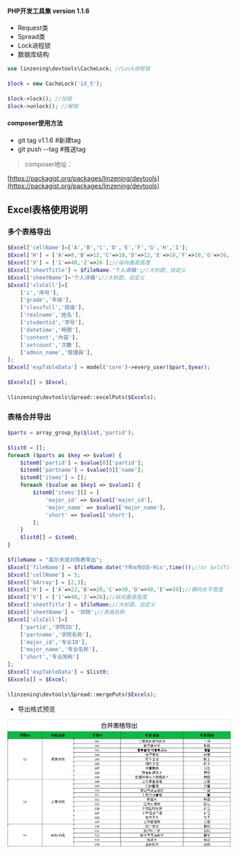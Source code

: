 #### PHP开发工具集 version 1.1.6

* Request类
* Spread类
* Lock进程锁
* 数据库结构


```php
use linzening\devtools\CacheLock; //Lock进程锁

$lock = new CacheLock('id_5');

$lock->lock(); //加锁
$lock->unlock(); //解锁
```

#### composer使用方法

* git tag v1.1.6 #新建tag
* git push --tag #推送tag

> composer地址：

[https://packagist.org/packages/linzening/devtools](https://packagist.org/packages/linzening/devtools)

## Excel表格使用说明

### 多个表格导出

```php
$Excel['cellName']=['A','B','C','D','E','F','G','H','I'];
$Excel['H'] = ['A'=>8,'B'=>12,'C'=>18,'D'=>12,'E'=>18,'F'=>18,'G'=>36,'H'=>12,'I'=>14];//横向水平宽度
$Excel['V'] = ['1'=>40,'2'=>26 ];//纵向垂直高度
$Excel['sheetTitle'] = $fileName.'个人详细';//大标题，自定义
$Excel['sheetName']='个人详细';//大标题，自定义
$Excel['xlsCell']=[
    ['i','序号'],
    ['grade','年级'],
    ['classfull','班级'],
    ['realname','姓名'],
    ['studentid','学号'],
    ['datetime','時間'],
    ['content','內容'],
    ['setcount','次數'],
    ['admin_name','管理員'],
];
$Excel['expTableData'] = model('core')->every_user($part,$year);

$Excels[] = $Excel;

\linzening\devtools\Spread::excelPuts($Excels);
```

### 表格合并导出

```php
$parts = array_group_by($list,'partid');

$list0 = [];
foreach ($parts as $key => $value) {
    $item0['partid'] = $value[0]['partid'];
    $item0['partname'] = $value[0]['name'];
    $item0['items'] = [];
    foreach ($value as $key1 => $value1) {
        $item0['items'][] = [
            'major_id' => $value1['major_id'],
            'major_name' => $value1['major_name'],
            'short' => $value1['short'],
        ];
    }
    $list0[] = $item0;
}

$fileName = "高尔夫球对阵表导出";
$Excel['fileName'] = $fileName.date('Y年m月d日-His',time());//or $xlsTitle
$Excel['cellName'] = 5;
$Excel['bArray'] = [2,3];
$Excel['H'] = ['A'=>22,'B'=>20,'C'=>30,'D'=>40,'E'=>30];//横向水平宽度
$Excel['V'] = ['1'=>40,'2'=>26];//纵向垂直高度
$Excel['sheetTitle'] = $fileName;//大标题，自定义
$Excel['sheetName'] = '扣除';//表格名称
$Excel['xlsCell']=[
    ['partid','学院ID'],
    ['partname','学院名称'],
    ['major_id','专业ID'],
    ['major_name','专业名称'],
    ['short','专业简称']
];
$Excel['expTableData'] = $list0;
$Excels[] = $Excel;

\linzening\devtools\Spread::mergePuts($Excels);
```

+ 导出格式预览

![合并导出](/src/assets/mergecell.png)